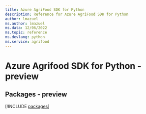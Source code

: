 ```yaml
---
title: Azure AgriFood SDK for Python
description: Reference for Azure AgriFood SDK for Python
author: lmazuel
ms.author: lmazuel
ms.data: 12/06/2022
ms.topic: reference
ms.devlang: python
ms.service: agrifood
---
```

# Azure Agrifood SDK for Python - preview
## Packages - preview
[!INCLUDE [packages](agrifood-index.md)]